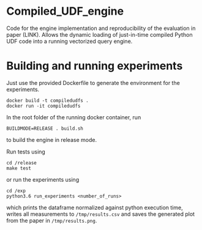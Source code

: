 # Compiled_UDF_engine
Code for the engine implementation and reproducibility of the evaluation in paper (LINK). Allows the dynamic loading of just-in-time compiled Python UDF code into a running vectorized query engine. 

# Building and running experiments
Just use the provided Dockerfile to generate the environment for the experiments.
```
docker build -t compiledudfs .
docker run -it compiledudfs
```
In the root folder of the running docker container, run 
```
BUILDMODE=RELEASE . build.sh
```
to build the engine in release mode.

Run tests using 
```
cd /release 
make test
```
or run the experiments using
```
cd /exp
python3.6 run_experiments <number_of_runs>
```
which prints the dataframe normalized against python execution time, writes all measurements to `/tmp/results.csv` and saves the generated plot from the paper in `/tmp/results.png`.
